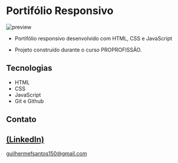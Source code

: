 # Portifólio Responsivo

![preview](https://github.com/GuilhermeSK2/Food-Website-Design/assets/139295562/0cc988b1-6288-416c-86ee-d7d06967a60a)
 
 - Portifólio responsivo desenvolvido com HTML, CSS e JavaScript

 - Projeto construído durante o curso PROPROFISSÃO.

## Tecnologias

- HTML
- CSS
- JavaScript
- Git e Github

## Contato
[(LinkedIn)](https://www.linkedin.com/in/guilherme-freitas-9901a220b/)
-----
guilhermefsantos150@gmail.com



